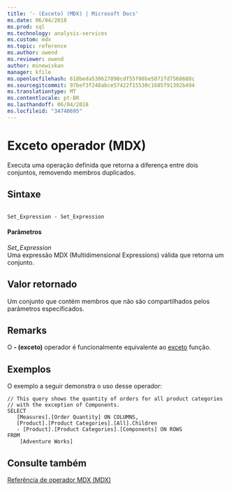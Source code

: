 ```yaml
---
title: '- (Exceto) (MDX) | Microsoft Docs'
ms.date: 06/04/2018
ms.prod: sql
ms.technology: analysis-services
ms.custom: mdx
ms.topic: reference
ms.author: owend
ms.reviewer: owend
author: minewiskan
manager: kfile
ms.openlocfilehash: 618beda530627898cdf55f08be5071fd7568688c
ms.sourcegitcommit: 97bef3f248abce57422f15530c1685f91392b494
ms.translationtype: MT
ms.contentlocale: pt-BR
ms.lasthandoff: 06/04/2018
ms.locfileid: "34740695"
---
```

# <a name="except-mdx-operator"></a>Exceto operador (MDX)


  Executa uma operação definida que retorna a diferença entre dois conjuntos, removendo membros duplicados.  
  
## <a name="syntax"></a>Sintaxe  
  
```  
  
Set_Expression - Set_Expression  
```  
  
#### <a name="parameters"></a>Parâmetros  
 *Set_Expression*  
 Uma expressão MDX (Multidimensional Expressions) válida que retorna um conjunto.  
  
## <a name="return-value"></a>Valor retornado  
 Um conjunto que contém membros que não são compartilhados pelos parâmetros especificados.  
  
## <a name="remarks"></a>Remarks  
 O **- (exceto)** operador é funcionalmente equivalente ao [exceto](../mdx/except-mdx-function.md) função.  
  
## <a name="examples"></a>Exemplos  
 O exemplo a seguir demonstra o uso desse operador:  
  
```  
// This query shows the quantity of orders for all product categories  
// with the exception of Components.  
SELECT   
   [Measures].[Order Quantity] ON COLUMNS,  
   [Product].[Product Categories].[All].Children   
   - [Product].[Product Categories].[Components] ON ROWS  
FROM  
    [Adventure Works]  
```  
  
## <a name="see-also"></a>Consulte também  
 [Referência de operador MDX &#40;MDX&#41;](../mdx/mdx-operator-reference-mdx.md)  
  
  
